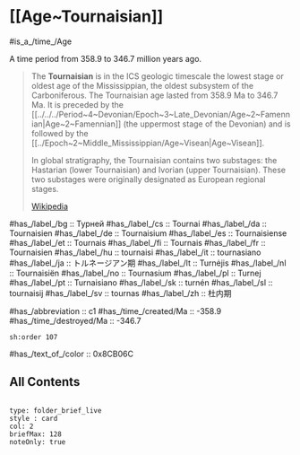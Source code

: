 # [[Age~Tournaisian]] 

#is_a_/time_/Age 

A time period from 358.9 to 346.7 million years ago. 

> The **Tournaisian** is in the ICS geologic timescale the lowest stage or oldest age of the Mississippian, the oldest subsystem of the Carboniferous. The Tournaisian age lasted from 358.9 Ma to 346.7 Ma. It is preceded by the [[../../../Period~4~Devonian/Epoch~3~Late_Devonian/Age~2~Famennian|Age~2~Famennian]] (the uppermost stage of the Devonian) and is followed by the [[../Epoch~2~Middle_Mississippian/Age~Visean|Age~Visean]]. 
> 
> In global stratigraphy, the Tournaisian contains two substages: the Hastarian (lower Tournaisian) and Ivorian (upper Tournaisian). These two substages were originally designated as European regional stages.
>
> [Wikipedia](https://en.wikipedia.org/wiki/Tournaisian)

#has_/label_/bg  :: Турней
#has_/label_/cs  :: Tournai
#has_/label_/da  :: Tournaisien
#has_/label_/de  :: Tournaisium
#has_/label_/es  :: Tournaisiense
#has_/label_/et  :: Tournais
#has_/label_/fi  :: Tournais
#has_/label_/fr  :: Tournaisien
#has_/label_/hu  :: tournaisi
#has_/label_/it  :: tournasiano
#has_/label_/ja  :: トルネージアン期
#has_/label_/lt  :: Turnėjis
#has_/label_/nl  :: Tournaisiën
#has_/label_/no  :: Tournasium
#has_/label_/pl  :: Turnej
#has_/label_/pt  :: Turnaisiano
#has_/label_/sk  :: turnén
#has_/label_/sl  :: tournaisij
#has_/label_/sv  :: tournas
#has_/label_/zh  :: 杜内期

#has_/abbreviation :: c1
#has_/time_/created/Ma :: -358.9 
#has_/time_/destroyed/Ma :: -346.7 

    sh:order 107 

#has_/text_of_/color :: 0x8CB06C

## All Contents

```folderv
```

```ccard
type: folder_brief_live
style : card
col: 2
briefMax: 128
noteOnly: true
```


